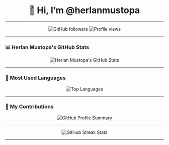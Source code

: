 <h1 align="center">👋 Hi, I’m @herlanmustopa</h1>

---

<p align="center">
  <img src="https://img.shields.io/github/followers/your-username?label=Follow&style=social" alt="GitHub followers">
  <img src="https://visitor-badge.glitch.me/badge?page_id=your-username" alt="Profile views">
</p>

---

### 📊 **Herlan Mustopa's GitHub Stats**

<p align="center">
  <img src="https://github-readme-stats.vercel.app/api?username=your-username&show_icons=true&theme=radical&hide=prs,issues,contribs&include_all_commits=true" alt="Herlan Mustopa's GitHub Stats">
</p>

---

### 🚀 **Most Used Languages**

<p align="center">
  <img src="https://github-readme-stats.vercel.app/api/top-langs/?username=your-username&layout=compact&theme=radical" alt="Top Languages">
</p>

---

### 🔗 **My Contributions**

<p align="center">
  <img src="https://github-profile-summary-cards.vercel.app/api/cards/profile-details?username=your-username&theme=radical" alt="GitHub Profile Summary">
</p>

---

<p align="center">
  <img src="https://github-readme-streak-stats.herokuapp.com/?user=your-username&theme=radical" alt="GitHub Streak Stats">
</p>

---

<!---
herlanmustopa/herlanmustopa is a ✨ special ✨ repository because its `README.md` (this file) appears on your GitHub profile.
You can click the Preview link to take a look at your changes.
--->
